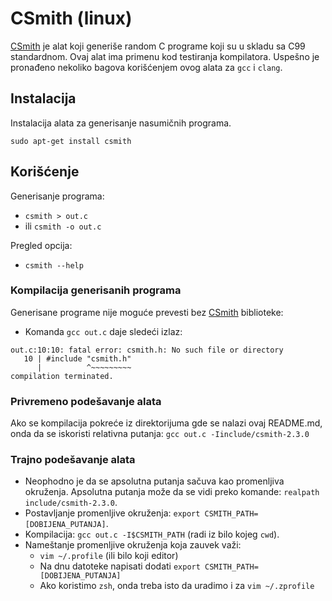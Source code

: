 # CSmith (linux)

[CSmith](https://embed.cs.utah.edu/csmith/) je alat koji generiše random C programe koji su u skladu sa C99 standardnom. Ovaj alat ima primenu kod testiranja kompilatora. Uspešno je pronađeno
nekoliko bagova korišćenjem ovog alata za `gcc` i `clang`.

## Instalacija

Instalacija alata za generisanje nasumičnih programa.
```
sudo apt-get install csmith
```

## Korišćenje 

Generisanje programa:
- `csmith > out.c`
- ili `csmith -o out.c`

Pregled opcija:
- `csmith --help`

### Kompilacija generisanih programa

Generisane programe nije moguće prevesti bez [CSmith](https://embed.cs.utah.edu/csmith/) biblioteke:
- Komanda `gcc out.c` daje sledeći izlaz:
```
out.c:10:10: fatal error: csmith.h: No such file or directory
   10 | #include "csmith.h"
      |          ^~~~~~~~~~
compilation terminated.
```

### Privremeno podešavanje alata

Ako se kompilacija pokreće iz direktorijuma gde se nalazi ovaj README.md, onda da se iskoristi relativna putanja: `gcc out.c -Iinclude/csmith-2.3.0`

### Trajno podešavanje alata

- Neophodno je da se apsolutna putanja sačuva kao promenljiva okruženja. Apsolutna putanja može da se vidi preko komande: `realpath include/csmith-2.3.0`. 
- Postavljanje promenljive okruženja: `export CSMITH_PATH=[DOBIJENA_PUTANJA]`.
- Kompilacija: `gcc out.c -I$CSMITH_PATH` (radi iz bilo kojeg `cwd`).
- Nameštanje promenljive okruženja koja zauvek važi: 
    * `vim ~/.profile` (ili bilo koji editor)
    * Na dnu datoteke napisati dodati `export CSMITH_PATH=[DOBIJENA_PUTANJA]`
    * Ako koristimo `zsh`, onda treba isto da uradimo i za `vim ~/.zprofile`

